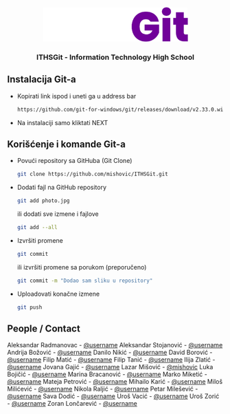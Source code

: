 <!-- PROJECT LOGO -->
<br />
<p align="center">
  <a href="https://github.com/mishovic/ITHSGit">
    <img src="git/assets/img/logo.png" alt="Logo" width="auto" height="80">
  </a>
  <h3 align="center">ITHSGit - Information Technology High School</h3>
</p>

<!-- GETTING STARTED -->
## Instalacija Git-a

* Kopirati link ispod i uneti ga u address bar

  ```sh
  https://github.com/git-for-windows/git/releases/download/v2.33.0.windows.2/Git-2.33.0.2-64-bit.exe
  ```
* Na instalaciji samo kliktati NEXT  
<!-- USAGE EXAMPLES -->
## Korišćenje i komande Git-a

* Povući repository sa GitHuba (Git Clone)

  ```sh
  git clone https://github.com/mishovic/ITHSGit.git
  ```
* Dodati fajl na GitHub repository

  ```sh
  git add photo.jpg
  ```
  ili dodati sve izmene i fajlove
  ```sh
  git add --all
  ```
* Izvršiti promene 

  ```sh
  git commit 
  ```
  ili izvršiti promene sa porukom (preporučeno)
  ```sh
  git commit -m "Dodao sam sliku u repository"
  ```
* Uploadovati konačne izmene 

  ```sh
  git push
  ```
  
<!-- CONTACT -->
## People / Contact

Aleksandar Radmanovac - [@username](https://github.com/)
Aleksandar Stojanović - [@username](https://github.com/)
Andrija Božović - [@username](https://github.com/)
Danilo Nikić - [@username](https://github.com/)
David Borović - [@username](https://github.com/)
Filip Matić - [@username](https://github.com/)
Filip Tanić - [@username](https://github.com/)
Ilija Zlatić - [@username](https://github.com/)
Jovana Gajić - [@username](https://github.com/)
Lazar Mišović - [@mishovic](https://github.com/mishovic)
Luka Bojičić - [@username](https://github.com/)
Marina Bracanović - [@username](https://github.com/)
Marko Miketić - [@username](https://github.com/)
Mateja Petrović - [@username](https://github.com/)
Mihailo Karić - [@username](https://github.com/)
Miloš Milićević - [@username](https://github.com/)
Nikola Raljić - [@username](https://github.com/)
Petar Milešević - [@username](https://github.com/)
Sava Dodić - [@username](https://github.com/)
Uroš Vacić - [@username](https://github.com/)
Uroš Zorić - [@username](https://github.com/)
Zoran Lončarević - [@username](https://github.com/)
